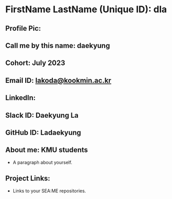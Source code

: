 # FirstName LastName (Unique ID): dla
## Profile Pic: 
## Call me by this name: daekyung
## Cohort: July 2023
## Email ID: lakoda@kookmin.ac.kr
## LinkedIn: 
## Slack ID: Daekyung La
## GitHub ID: Ladaekyung
## About me: KMU students
- A paragraph about yourself.
## Project Links:
- Links to your SEA:ME repositories.
